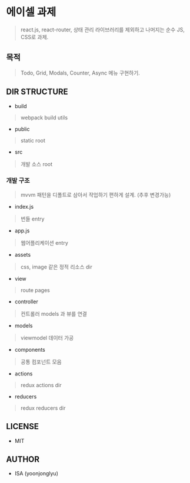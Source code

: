 # 에이셀 과제
> react.js, react-router, 상태 관리 라이브러리를 제외하고 나머지는 순수 JS, CSS로 과제.

## 목적
> Todo, Grid, Modals, Counter, Async 메뉴 구현하기.

## DIR STRUCTURE
- build 
> webpack build utils
- public
> static root
- src
> 개발 소스 root

### 개발 구조
> mvvm 패턴을 디폴트로 삼아서 작업하기 편하게 설계. (추후 변경가능)

- index.js
> 번들 entry
- app.js
> 웹어플리케이션 entry
- assets
> css, image 같은 정적 리소스 dir
- view
> route pages
- controller
> 컨트롤러 models 과 뷰를 연결
- models
> viewmodel 데이터 가공
- components
> 공통 컴포넌트 모음
- actions
> redux actions dir 
- reducers
> redux reducers dir


## LICENSE
- MIT

## AUTHOR
- ISA (yoonjonglyu)